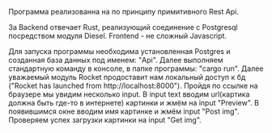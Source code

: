 Программа реализованна на по принципу примитивного Rest Api.

За Backend отвечает Rust, реализующий соединение с Postgresql посредством модуля Diesel.
Frontend - не сложный Javascript.

Для запуска программы необходима установленная Postgres и созданная база данных под именем: "Api".
Далее выполняем стандартную команду в консоле, в папке программы: "cargo run". Далее уважаемый модуль Rocket продоставит нам локальный доступ к бд ("Rocket has launched from http://localhost:8000"). Пройдя по ссылке на браузере мы увидим несколько input. В input text вводим url(картика должна быть где-то в интернете) картинки и жмём на input "Preview". В появившимся окне вводим имя картинке и жмём input "Post img". Проверяем успех загрузки картинки на input "Get img".
